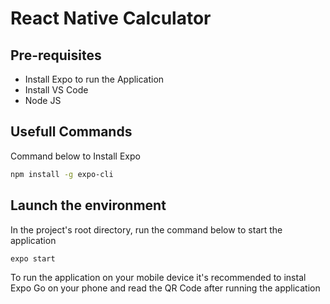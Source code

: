 # React Native Calculator

## Pre-requisites
- Install Expo to run the Application
- Install VS Code
- Node JS

## Usefull Commands

Command below to Install Expo
```sh
npm install -g expo-cli
```

## Launch the environment

In the project's root directory, run the command below to start the application

```sh
expo start
```

To run the application on your mobile device it's recommended to instal Expo Go on your phone and read the QR Code after running the application
